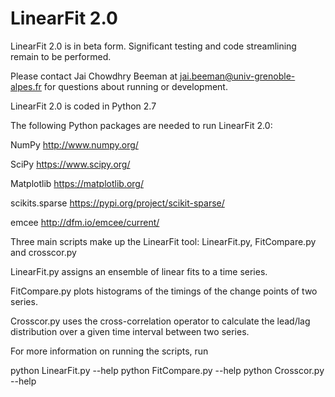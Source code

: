 # LinearFit 2.0

LinearFit 2.0 is in beta form. Significant testing and code streamlining remain to be performed.

Please contact Jai Chowdhry Beeman at jai.beeman@univ-grenoble-alpes.fr for questions about running or development.

LinearFit 2.0 is coded in Python 2.7

The following Python packages are needed to run LinearFit 2.0: 

NumPy
http://www.numpy.org/

SciPy
https://www.scipy.org/

Matplotlib
https://matplotlib.org/

scikits.sparse
https://pypi.org/project/scikit-sparse/

emcee
http://dfm.io/emcee/current/

Three main scripts make up the LinearFit tool: LinearFit.py, FitCompare.py and crosscor.py

LinearFit.py assigns an ensemble of linear fits to a time series.

FitCompare.py plots histograms of the timings of the change points of two series.

Crosscor.py uses the cross-correlation operator to calculate the lead/lag distribution over a given time interval between two series.

For more information on running the scripts, run

python LinearFit.py --help
python FitCompare.py --help
python Crosscor.py --help
